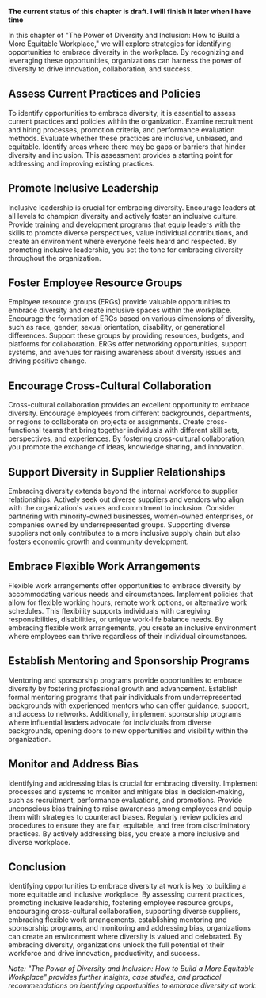 **The current status of this chapter is draft. I will finish it later when I have time**

In this chapter of "The Power of Diversity and Inclusion: How to Build a More Equitable Workplace," we will explore strategies for identifying opportunities to embrace diversity in the workplace. By recognizing and leveraging these opportunities, organizations can harness the power of diversity to drive innovation, collaboration, and success.

Assess Current Practices and Policies
-------------------------------------

To identify opportunities to embrace diversity, it is essential to assess current practices and policies within the organization. Examine recruitment and hiring processes, promotion criteria, and performance evaluation methods. Evaluate whether these practices are inclusive, unbiased, and equitable. Identify areas where there may be gaps or barriers that hinder diversity and inclusion. This assessment provides a starting point for addressing and improving existing practices.

Promote Inclusive Leadership
----------------------------

Inclusive leadership is crucial for embracing diversity. Encourage leaders at all levels to champion diversity and actively foster an inclusive culture. Provide training and development programs that equip leaders with the skills to promote diverse perspectives, value individual contributions, and create an environment where everyone feels heard and respected. By promoting inclusive leadership, you set the tone for embracing diversity throughout the organization.

Foster Employee Resource Groups
-------------------------------

Employee resource groups (ERGs) provide valuable opportunities to embrace diversity and create inclusive spaces within the workplace. Encourage the formation of ERGs based on various dimensions of diversity, such as race, gender, sexual orientation, disability, or generational differences. Support these groups by providing resources, budgets, and platforms for collaboration. ERGs offer networking opportunities, support systems, and avenues for raising awareness about diversity issues and driving positive change.

Encourage Cross-Cultural Collaboration
--------------------------------------

Cross-cultural collaboration provides an excellent opportunity to embrace diversity. Encourage employees from different backgrounds, departments, or regions to collaborate on projects or assignments. Create cross-functional teams that bring together individuals with different skill sets, perspectives, and experiences. By fostering cross-cultural collaboration, you promote the exchange of ideas, knowledge sharing, and innovation.

Support Diversity in Supplier Relationships
-------------------------------------------

Embracing diversity extends beyond the internal workforce to supplier relationships. Actively seek out diverse suppliers and vendors who align with the organization's values and commitment to inclusion. Consider partnering with minority-owned businesses, women-owned enterprises, or companies owned by underrepresented groups. Supporting diverse suppliers not only contributes to a more inclusive supply chain but also fosters economic growth and community development.

Embrace Flexible Work Arrangements
----------------------------------

Flexible work arrangements offer opportunities to embrace diversity by accommodating various needs and circumstances. Implement policies that allow for flexible working hours, remote work options, or alternative work schedules. This flexibility supports individuals with caregiving responsibilities, disabilities, or unique work-life balance needs. By embracing flexible work arrangements, you create an inclusive environment where employees can thrive regardless of their individual circumstances.

Establish Mentoring and Sponsorship Programs
--------------------------------------------

Mentoring and sponsorship programs provide opportunities to embrace diversity by fostering professional growth and advancement. Establish formal mentoring programs that pair individuals from underrepresented backgrounds with experienced mentors who can offer guidance, support, and access to networks. Additionally, implement sponsorship programs where influential leaders advocate for individuals from diverse backgrounds, opening doors to new opportunities and visibility within the organization.

Monitor and Address Bias
------------------------

Identifying and addressing bias is crucial for embracing diversity. Implement processes and systems to monitor and mitigate bias in decision-making, such as recruitment, performance evaluations, and promotions. Provide unconscious bias training to raise awareness among employees and equip them with strategies to counteract biases. Regularly review policies and procedures to ensure they are fair, equitable, and free from discriminatory practices. By actively addressing bias, you create a more inclusive and diverse workplace.

Conclusion
----------

Identifying opportunities to embrace diversity at work is key to building a more equitable and inclusive workplace. By assessing current practices, promoting inclusive leadership, fostering employee resource groups, encouraging cross-cultural collaboration, supporting diverse suppliers, embracing flexible work arrangements, establishing mentoring and sponsorship programs, and monitoring and addressing bias, organizations can create an environment where diversity is valued and celebrated. By embracing diversity, organizations unlock the full potential of their workforce and drive innovation, productivity, and success.

*Note: "The Power of Diversity and Inclusion: How to Build a More Equitable Workplace" provides further insights, case studies, and practical recommendations on identifying opportunities to embrace diversity at work.*

